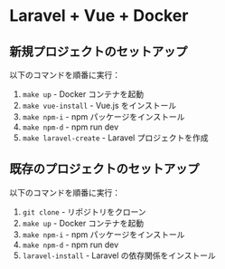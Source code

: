 # Laravel + Vue + Docker

## 新規プロジェクトのセットアップ

以下のコマンドを順番に実行：

1. `make up` - Docker コンテナを起動
2. `make vue-install` - Vue.js をインストール
3. `make npm-i` - npm パッケージをインストール
4. `make npm-d` - npm run dev
5. `make laravel-create` - Laravel プロジェクトを作成

## 既存のプロジェクトのセットアップ

以下のコマンドを順番に実行：

1. `git clone` - リポジトリをクローン
2. `make up` - Docker コンテナを起動
3. `make npm-i` - npm パッケージをインストール
4. `make npm-d` - npm run dev
5. `laravel-install` - Laravel の依存関係をインストール
